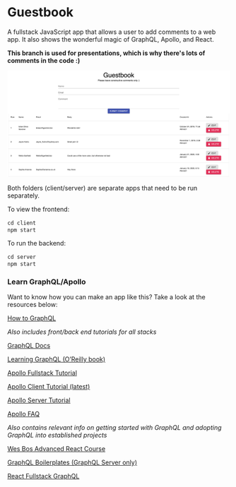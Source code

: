# Guestbook
A fullstack JavaScript app that allows a user to add comments to a web app. It also shows the wonderful magic of GraphQL, Apollo, and React.

**This branch is used for presentations, which is why there's lots of comments in the code :)**

![guestbook app](app-preview.png "Guestbook")

Both folders (client/server) are separate apps that need to be run separately.

To view the frontend:
```
cd client
npm start
```

To run the backend:
```
cd server
npm start
```

### Learn GraphQL/Apollo
Want to know how you can make an app like this? Take a look at the resources below:

[How to GraphQL](http://howtographql.com) 

_Also includes front/back end tutorials for all stacks_

[GraphQL Docs](https://graphql.org/learn/) 

[Learning GraphQL (O’Reilly book)](http://shop.oreilly.com/product/0636920137269.do)

[Apollo Fullstack Tutorial](https://www.apollographql.com/docs/tutorial/schema/)

[Apollo Client Tutorial (latest)](https://www.apollographql.com/docs/react/v3.0-beta/get-started/) 

[Apollo Server Tutorial](https://www.apollographql.com/docs/apollo-server/getting-started/) 

[Apollo FAQ](https://www.apollographql.com/docs/resources/faq/) 

_Also contains relevant info on getting started with GraphQL and adopting GraphQL into established projects_

[Wes Bos Advanced React Course](https://advancedreact.com/)

[GraphQL Boilerplates (GraphQL Server only)](https://github.com/graphql-boilerplates)

[React Fullstack GraphQL](https://github.com/graphql-boilerplates/react-fullstack-graphql)